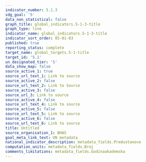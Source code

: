 ```yaml
---
indicator_number: 5.1.3
sdg_goal: '5'
data_non_statistical: false
graph_title: global_indicators.5-1-3-title
graph_type: line
indicator_name: global_indicators.5-1-3-title
indicator_sort_order: 05-01-03
published: true
reporting_status: complete
target_name: global_targets.5-1-title
target_id: '5.1'
un_designated_tier: '5'
data_show_map: false
source_active_1: true
source_url_text_1: Link to source
source_active_2: false
source_url_text_2: Link to Source
source_active_3: false
source_url_3: Link to source
source_active_4: false
source_url_text_4: Link to source
source_active_5: false
source_url_text_5: Link to source
source_active_6: false
source_url_text_6: Link to source
title: Untitled
source_organisation_1: BHAS
goal_meta_link_text: UN metadata
national_indicator_description: metadata_fields.Predustanove
computation_units: metadata_fields.Broj
comments_limitations: metadata_fields.Godinaakademska
---
```

